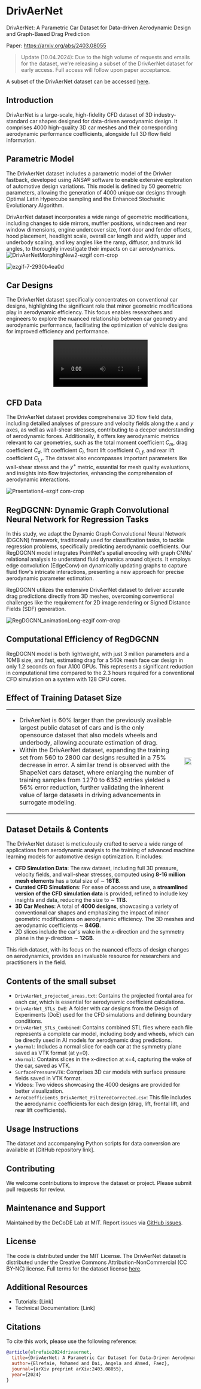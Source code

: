 # DrivAerNet
DrivAerNet: A Parametric Car Dataset for Data-driven Aerodynamic Design and Graph-Based Drag Prediction

Paper: https://arxiv.org/abs/2403.08055

> Update (10.04.2024): Due to the high volume of requests and emails for the dataset, we're releasing a subset of the DrivAerNet dataset for early access. Full access will follow upon paper acceptance.

A subset of the DrivAerNet dataset can be accessed [here](https://www.dropbox.com/scl/fo/mnnnogykaoixdus9j0wr7/AO0PywI7VAZ1_ZL0e2HcjaA?rlkey=iox7cd8510800iinkqalph9zx&dl=0).


## Introduction
DrivAerNet is a large-scale, high-fidelity CFD dataset of 3D industry-standard car shapes designed for data-driven aerodynamic design. It comprises 4000 high-quality 3D car meshes and their corresponding aerodynamic performance coefficients, alongside full 3D flow field information.


## Parametric Model 
The DrivAerNet dataset includes a parametric model of the DrivAer fastback, developed using ANSA® software to enable extensive exploration of automotive design variations. This model is defined by 50 geometric parameters, allowing the generation of 4000 unique car designs through Optimal Latin Hypercube sampling and the Enhanced Stochastic Evolutionary Algorithm. 

DrivAerNet dataset incorporates a wide range of geometric modifications, including changes to side mirrors, muffler positions, windscreen and rear window dimensions, engine undercover size, front door and fender offsets, hood placement, headlight scale, overall car length and width, upper and underbody scaling, and key angles like the ramp, diffusor, and trunk lid angles, to thoroughly investigate their impacts on car aerodynamics.
![DrivAerNetMorphingNew2-ezgif com-crop](https://github.com/Mohamedelrefaie/DrivAerNet/assets/86707575/ed7e825a-db41-4230-ac91-1286c69d61fe)

![ezgif-7-2930b4ea0d](https://github.com/Mohamedelrefaie/DrivAerNet/assets/86707575/f6af36aa-079b-49d9-8ac7-a6b20595faee)


## Car Designs
The DrivAerNet dataset specifically concentrates on conventional car designs, highlighting the significant role that minor geometric modifications play in aerodynamic efficiency. This focus enables researchers and engineers to explore the nuanced relationship between car geometry and aerodynamic performance, facilitating the optimization of vehicle designs for improved efficiency and performance.
<div align="center">
    <video src="https://github.com/Mohamedelrefaie/DrivAerNet/assets/86707575/86b8046f-8858-4193-a904-f80cc59544d0" width="50%"></video>
</div>


## CFD Data
The DrivAerNet dataset provides comprehensive 3D flow field data, including detailed analyses of pressure and velocity fields along the $x$ and $y$ axes, as well as wall-shear stresses, contributing to a deeper understanding of aerodynamic forces. Additionally, it offers key aerodynamic metrics relevant to car geometries, such as the total moment coefficient $C_m$, drag coefficient $C_d$, lift coefficient $C_l$, front lift coefficient $C_{l,f}$, and rear lift coefficient $C_{l,r}$. The dataset also encompasses important parameters like wall-shear stress and the $y^{+}$ metric, essential for mesh quality evaluations, and insights into flow trajectories, enhancing the comprehension of aerodynamic interactions.

![Prsentation4-ezgif com-crop](https://github.com/Mohamedelrefaie/DrivAerNet/assets/86707575/3d5e3b3e-4dcd-490f-9936-2a3dbda1402b)



## RegDGCNN: Dynamic Graph Convolutional Neural Network for Regression Tasks
In this study, we adapt the Dynamic Graph Convolutional Neural Network (DGCNN) framework, traditionally used for classification tasks, to tackle regression problems, specifically predicting aerodynamic coefficients. Our RegDGCNN model integrates PointNet's spatial encoding with graph CNNs' relational analysis to understand fluid dynamics around objects. It employs edge convolution (EdgeConv) on dynamically updating graphs to capture fluid flow's intricate interactions, presenting a new approach for precise aerodynamic parameter estimation.

RegDGCNN utilizes the extensive DrivAerNet dataset to deliver accurate drag predictions directly from 3D meshes, overcoming conventional challenges like the requirement for 2D image rendering or Signed Distance Fields (SDF) generation.

![RegDGCNN_animationLong-ezgif com-crop](https://github.com/Mohamedelrefaie/DrivAerNet/assets/86707575/a9a086e7-1e69-45cd-af8d-560b619172a8)

## Computational Efficiency of RegDGCNN
RegDGCNN model is both lightweight, with just 3 million parameters and a 10MB size, and fast, estimating drag for a 540k mesh face car design in only 1.2 seconds on four A100 GPUs. This represents a significant reduction in computational time compared to the 2.3 hours required for a conventional CFD simulation on a system with 128 CPU cores.

## Effect of Training Dataset Size

<table>
<tr>
<td>

- DrivAerNet is 60% larger than the previously available largest public dataset of cars and is the only opensource dataset that also models wheels and underbody, allowing accurate estimation of drag.
- Within the DrivAerNet dataset, expanding the training set from 560 to 2800 car designs resulted in a 75% decrease in error. A similar trend is observed with the ShapeNet cars dataset, where enlarging the number of training samples from 1270 to 6352 entries yielded a 56% error reduction, further validating the inherent value of large datasets in driving advancements in surrogate modeling.

</td>
<td>

<img src="https://github.com/Mohamedelrefaie/DrivAerNet/assets/86707575/eb38b12a-3301-4358-8e3a-2a791376dc49" width="150%">

</td>
</tr>
</table>


## Dataset Details & Contents

The DrivAerNet dataset is meticulously crafted to serve a wide range of applications from aerodynamic analysis to the training of advanced machine learning models for automotive design optimization. It includes:

- **CFD Simulation Data**: The raw dataset, including full 3D pressure, velocity fields, and wall-shear stresses, computed using **8-16 million mesh elements** has a total size of $\sim$ **16TB**.
- **Curated CFD Simulations**: For ease of access and use, a **streamlined version of the CFD simulation data** is provided, refined to include key insights and data, reducing the size to $\sim$ **1TB**. 
- **3D Car Meshes**: A total of **4000 designs**, showcasing a variety of conventional car shapes and emphasizing the impact of minor geometric modifications on aerodynamic efficiency. The 3D meshes and aerodynamic coefficients $\sim$ **84GB**.
- 2D slices include the car's wake in the $x$-direction and the symmetry plane in the $y$-direction $\sim$ **12GB**.

This rich dataset, with its focus on the nuanced effects of design changes on aerodynamics, provides an invaluable resource for researchers and practitioners in the field.

## Contents of the small subset
- `DrivAerNet_projected_areas.txt`: Contains the projected frontal area for each car, which is essential for aerodynamic coefficient calculations.
- `DrivAerNet_STLs_DoE`: A folder with car designs from the Design of Experiments (DoE) used for the CFD simulations and defining boundary conditions.
- `DrivAerNet_STLs_Combined`: Contains combined STL files where each file represents a complete car model, including body and wheels, which can be directly used in AI models for aerodynamic drag predictions.
- `yNormal`: Includes a normal slice for each car at the symmetry plane saved as VTK format (at y=0).
- `xNormal`: Contains slices in the x-direction at x=4, capturing the wake of the car, saved as VTK.
- `SurfacePressureVTK`: Comprises 3D car models with surface pressure fields saved in VTK format.
- Videos: Two videos showcasing the 4000 designs are provided for better visualization.
- `AeroCoefficients_DrivAerNet_FilteredCorrected.csv`: This file includes the aerodynamic coefficients for each design (drag, lift, frontal lift, and rear lift coefficients).
  
## Usage Instructions
The dataset and accompanying Python scripts for data conversion are available at [GitHub repository link].

## Contributing
We welcome contributions to improve the dataset or project. Please submit pull requests for review.

## Maintenance and Support
Maintained by the DeCoDE Lab at MIT. Report issues via [GitHub issues](https://github.com/Mohamedelrefaie/DrivAerNet/issues).

## License
The code is distributed under the MIT License. The DrivAerNet dataset is distributed under the Creative Commons Attribution-NonCommercial (CC BY-NC) license. Full terms for the dataset license [here](https://creativecommons.org/licenses/by-nc/4.0/deed.en).

## Additional Resources
- Tutorials: [Link]
- Technical Documentation: [Link]

  
## Citations
To cite this work, please use the following reference:
```bibtex
@article{elrefaie2024drivaernet,
  title={DrivAerNet: A Parametric Car Dataset for Data-Driven Aerodynamic Design and Graph-Based Drag Prediction},
  author={Elrefaie, Mohamed and Dai, Angela and Ahmed, Faez},
  journal={arXiv preprint arXiv:2403.08055},
  year={2024}
}
